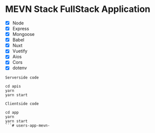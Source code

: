 # MEVN Stack FullStack Application


- [x] Node 
- [x] Express 
- [x] Mongoose
- [x] Babel
- [x] Nuxt
- [x] Vuetify
- [x] Aios
- [x] Cors
- [x] dotenv  

`Serverside code`

```
cd apis
yarn 
yarn start
```
`Clientside code`
```
cd app
yarn 
yarn start
```# users-app-mevn-
